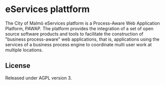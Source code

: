 eServices plattform
===================

The City of Malmö eServices platform is a Process-Aware Web Application Platform, PAWAP. The platform provides the integration of a set of open source software products and tools to facilitate the construction of "business process-aware" web applications, that is, applications using the services of a business process engine to coordinate multi user work at multiple locations. 

License
-------
Released under AGPL version 3.
